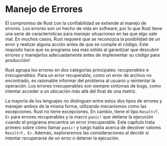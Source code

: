 # Manejo de Errores

El compromiso de Rust con la confiabilidad se extiende al manejo de errores. Los errores son un hecho
de vida en software, por lo que Rust tiene una serie de características para manejar situaciones
en las que algo sale mal. En muchos casos, Rust requiere que se reconozca
la posibilidad de un error y realizar alguna acción antes de que se compile el código.
Este requisito hace que su programa sea más sólido al garantizar que
descubrir errores y manejarlos adecuadamente antes de implementar su código
para producción!

Rust agrupa los errores en dos categorías principales: *recuperables* e *irrecuperables*.
Para un error recuperable, como un error de archivo no encontrado, es
razonable informar del problema al usuario y reintentar la operación.
Los errores irrecuperables son siempre síntomas de bugs, como intentar acceder a un
ubicación más allá del final de una matriz.

La mayoría de los lenguajes no distinguen entre estos dos tipos de errores y manejan
ambos de la misma forma, utilizando mecanismos como las excepciones. Rust no tiene
excepciones. En cambio, tiene el tipo `Result<T, E>` para errores recuperables y
la macro `panic!` que detiene la ejecución cuando el programa encuentra un
error irrecuperable. Este capítulo trata primero sobre cómo llamar `panic!` y luego habla
acerca de devolver valores `Result<T, E>`. Además, exploraremos las consideraciones al 
decidir si intentar recuperarse de un error o detener la ejecución.

